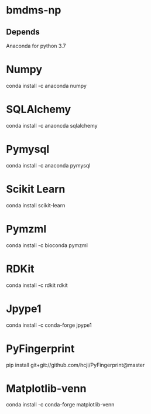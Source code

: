 # bmdms-np

## Depends
  Anaconda for python 3.7
  # Numpy
  conda install -c anaconda numpy
  # SQLAlchemy
  conda install -c anaoncda sqlalchemy
  # Pymysql
  conda install -c anaconda pymysql
  # Scikit Learn
  conda install scikit-learn
  # Pymzml
  conda install -c bioconda pymzml
  # RDKit
  conda install -c rdkit rdkit
  # Jpype1
  conda install -c conda-forge jpype1
  # PyFingerprint
  pip install git+git://github.com/hcji/PyFingerprint@master
  # Matplotlib-venn
  conda install -c conda-forge matplotlib-venn
  
